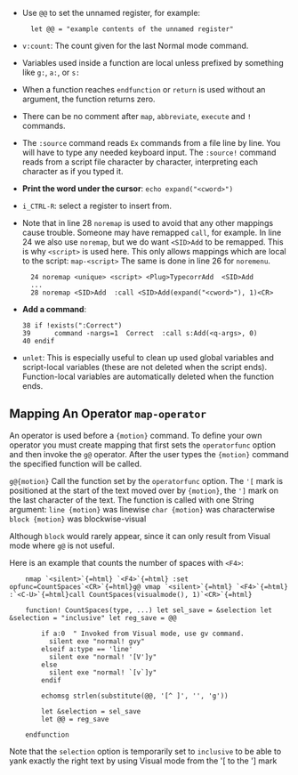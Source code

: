 - Use `@@` to set the unnamed register, for example:

        let @@ = "example contents of the unnamed register"

- `v:count`: The count given for the last Normal mode command.

- Variables used inside a function are local unless prefixed by something like `g:`, `a:`, or `s:`

- When a function reaches `endfunction` or `return` is used without an argument, the function returns zero.

- There can be no comment after `map`, `abbreviate`, `execute` and `!` commands.

- The `:source` command reads `Ex` commands from a file line by line. You will have to type any needed keyboard input. The `:source!` command reads from a script file character by character, interpreting each character as if you typed it.

- **Print the word under the cursor**: `echo expand("<cword>")`

- `i_CTRL-R`: select a register to insert from.

- Note that in line 28 `noremap` is used to avoid that any other mappings cause trouble. Someone may have remapped `call`, for example. In line 24 we also use `noremap`, but we do want `<SID>Add` to be remapped. This is why `<script>` is used here. This only allows mappings which are local to the script: `map-<script>` The same is done in line 26 for `noremenu`.

        24 noremap <unique> <script> <Plug>TypecorrAdd  <SID>Add
        ...
        28 noremap <SID>Add  :call <SID>Add(expand("<cword>"), 1)<CR>

-   **Add a command**:

        38 if !exists(":Correct")
        39      command -nargs=1  Correct  :call s:Add(<q-args>, 0)
        40 endif

- `unlet`: This is especially useful to clean up used global variables and script-local variables (these are not deleted when the script ends). Function-local variables are automatically deleted when the function ends.

## Mapping An Operator `map-operator`

An operator is used before a `{motion}` command. To define your own operator you must create mapping that first sets the `operatorfunc` option and then invoke the `g@` operator. After the user types the `{motion}` command the specified function will be called.

`g@{motion}` Call the function set by the `operatorfunc` option. The `'[` mark is positioned at the start of the text moved over by `{motion}`, the `']` mark on the last character of the text. The function is called with one String argument: `line {motion}` was linewise `char {motion}` was characterwise `block {motion}` was blockwise-visual

Although `block` would rarely appear, since it can only result from Visual mode where `g@` is not useful.

Here is an example that counts the number of spaces with `<F4>`:

        nmap `<silent>`{=html} `<F4>`{=html} :set opfunc=CountSpaces`<CR>`{=html}g@ vmap `<silent>`{=html} `<F4>`{=html} :`<C-U>`{=html}call CountSpaces(visualmode(), 1)`<CR>`{=html}

        function! CountSpaces(type, ...) let sel_save = &selection let &selection = "inclusive" let reg_save = @@

            if a:0  " Invoked from Visual mode, use gv command.
              silent exe "normal! gvy"
            elseif a:type == 'line'
              silent exe "normal! '[V']y"
            else
              silent exe "normal! `[v`]y"
            endif

            echomsg strlen(substitute(@@, '[^ ]', '', 'g'))

            let &selection = sel_save
            let @@ = reg_save

        endfunction

Note that the `selection` option is temporarily set to `inclusive` to be able to yank exactly the right text by using Visual mode from the \'\[ to the \'\] mark
